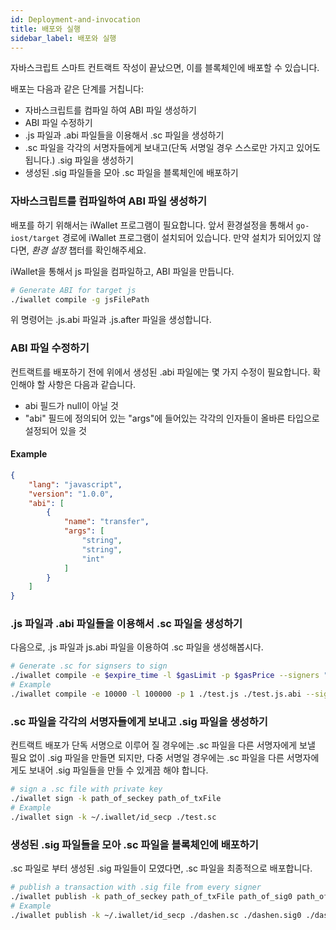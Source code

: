 ```yaml
---
id: Deployment-and-invocation
title: 배포와 실행
sidebar_label: 배포와 실행
---
```


자바스크립트 스마트 컨트랙트 작성이 끝났으면, 이를 블록체인에 배포할 수 있습니다.

배포는 다음과 같은 단계를 거칩니다:

- 자바스크립트를 컴파일 하여 ABI 파일 생성하기
- ABI 파일 수정하기
- .js 파일과 .abi 파일들을 이용해서 .sc 파일을 생성하기
- .sc 파일을 각각의 서명자들에게 보내고(단독 서명일 경우 스스로만 가지고 있어도 됩니다.) .sig 파일을 생성하기
- 생성된 .sig 파일들을 모아 .sc 파일을 블록체인에 배포하기

### 자바스크립트를 컴파일하여 ABI 파일 생성하기

배포를 하기 위해서는 iWallet 프로그램이 필요합니다. 앞서 환경설정을 통해서 `go-iost/target` 경로에 iWallet 프로그램이 설치되어 있습니다. 만약 설치가 되어있지 않다면, *환경 설정* 챕터를 확인해주세요.

iWallet을 통해서 js 파일을 컴파일하고, ABI 파일을 만듭니다.

```bash
# Generate ABI for target js
./iwallet compile -g jsFilePath
```

위 명령어는 .js.abi 파일과 .js.after 파일을 생성합니다.

### ABI 파일 수정하기
컨트랙트를 배포하기 전에 위에서 생성된 .abi 파일에는 몇 가지 수정이 필요합니다. 확인해야 할 사항은 다음과 같습니다.

- abi 필드가 null이 아닐 것
- "abi" 필드에 정의되어 있는 "args"에 들어있는 각각의 인자들이 올바른 타입으로 설정되어 있을 것

#### Example
```json
{
    "lang": "javascript",
    "version": "1.0.0",
    "abi": [
        {
            "name": "transfer",
            "args": [
                "string",
                "string",
                "int"
            ]
        }
    ]
}
```

### .js 파일과 .abi 파일들을 이용해서 .sc 파일을 생성하기

다음으로, .js 파일과 js.abi 파일을 이용하여 .sc 파일을 생성해봅시다.

```bash
# Generate .sc for signsers to sign
./iwallet compile -e $expire_time -l $gasLimit -p $gasPrice --signers "ID0, ID1..."
# Example
./iwallet compile -e 10000 -l 100000 -p 1 ./test.js ./test.js.abi --signers "ID"
```

### .sc 파일을 각각의 서명자들에게 보내고 .sig 파일을 생성하기

컨트랙트 배포가 단독 서명으로 이루어 질 경우에는 .sc 파일을 다른 서명자에게 보낼 필요 없이 .sig 파일을 만들면 되지만, 다중 서명일 경우에는 .sc 파일을 다른 서명자에게도 보내어 .sig 파일들을 만들 수 있게끔 해야 합니다.

```bash
# sign a .sc file with private key
./iwallet sign -k path_of_seckey path_of_txFile
# Example
./iwallet sign -k ~/.iwallet/id_secp ./test.sc
```

### 생성된 .sig 파일들을 모아 .sc 파일을 블록체인에 배포하기

.sc 파일로 부터 생성된 .sig 파일들이 모였다면, .sc 파일을 최종적으로 배포합니다.

```bash
# publish a transaction with .sig file from every signer
./iwallet publish -k path_of_seckey path_of_txFile path_of_sig0 path_of_sig1 ...
# Example
./iwallet publish -k ~/.iwallet/id_secp ./dashen.sc ./dashen.sig0 ./dashen.sig1
```
